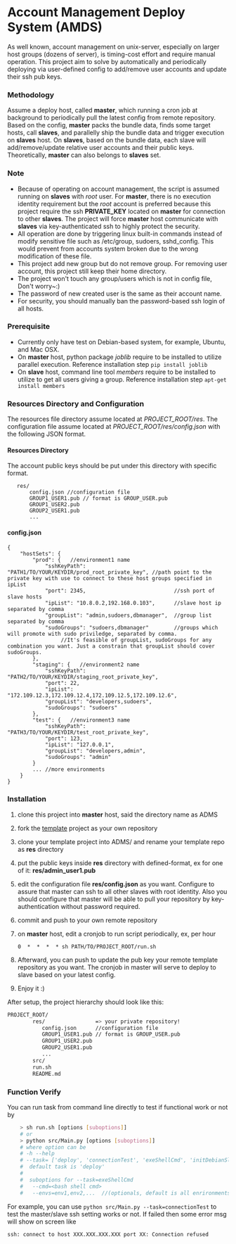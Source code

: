 Account Management Deploy System (AMDS)
=======
As well known, account management on unix-server, especially on larger host groups (dozens of server), is timing-cost effort and require manual operation. This project aim to solve by automatically and periodically deploying via user-defined config to add/remove user accounts and update their ssh pub keys. 

### Methodology
Assume a deploy host, called **master**, which running a cron job at background to periodically pull the latest config from remote repository. Based on the config,  **master** packs the bundle data, finds some target hosts, call **slaves**,  and parallelly ship the bundle data and trigger execution on **slaves** host. On **slaves**, based on the bundle data, each slave will add/remove/update relative user accounts and their public keys. Theoretically, **master** can  also belongs to **slaves** set.
 
### Note
* Because of operating on account management, the script is assumed running on **slaves** with *root* user. For **master**, there is no execution identity requirement but the _root_ account is preferred because this project require the ssh **PRIVATE_KEY** located on **master** for connection to other **slaves**. The project will force **master** host communicate  with **slaves** via key-authenticated ssh to highly protect the security.
*  All operation are done by triggering linux built-in commands instead of modify sensitive file such as /etc/group, sudoers, sshd_config. This would prevent from accounts system broken due to the wrong modification of these file.
* This project add new group but do not remove group. For removing user account, this project still keep their home directory.
* The project won't touch any group/users which is not in config file, Don't worry~:)
* The password of new created user is the same as their account name.
* For security, you should manually  ban the password-based ssh login of all hosts.
 
### Prerequisite
* Currently only have test on Debian-based system, for example, Ubuntu, and Mac OSX.
* On **master** host, python package *joblib* require to be installed to utilize parallel execution. Reference installation step `` pip install joblib `` 
* On **slave** host, command line tool *members* require to be installed to utilize to get all users giving a group. Reference installation step `` apt-get install members `` 

### Resources Directory and Configuration
The resources file directory assume located at *PROJECT_ROOT/res*. The configuration file assume located at *PROJECT_ROOT/res/config.json* with the following JSON format.

#### Resources Directory
The account public keys should be put under this directory with specific format.
```
   res/
       config.json //configuration file
       GROUP1_USER1.pub // format is GROUP_USER.pub
       GROUP1_USER2.pub
       GROUP2_USER1.pub
       ...
```

#### config.json

```
{
    "hostSets": {
        "prod": {   //environment1 name
            "sshKeyPath": "PATH1/TO/YOUR/KEYDIR/prod_root_private_key", //path point to the private key with use to connect to these host groups specified in ipList
            "port": 2345,                            //ssh port of slave hosts
            "ipList": "10.8.0.2,192.168.0.103",      //slave host ip separated by comma
            "groupList": "admin,sudoers,dbmanager",  //group list separated by comma
            "sudoGroups": "sudoers,dbmanager"        //groups which will promote with sudo priviledge, separated by comma.
                 //It's feasible of groupList, sudoGroups for any combination you want. Just a constrain that groupList should cover sudoGroups. 
        },
        "staging": {   //environment2 name
            "sshKeyPath": "PATH2/TO/YOUR/KEYDIR/staging_root_private_key",
            "port": 22,
            "ipList": "172.109.12.3,172.109.12.4,172.109.12.5,172.109.12.6",
            "groupList": "developers,sudoers",
            "sudoGroups": "sudoers"
        },
        "test": {   //environment3 name
            "sshKeyPath": "PATH3/TO/YOUR/KEYDIR/test_root_private_key",
            "port": 123,
            "ipList": "127.0.0.1",
            "groupList": "developers,admin",
            "sudoGroups": "admin"
        }
        ... //more environments
    }
}
```

### Installation
1. clone this project into **master** host, said the directory name as ADMS
2. fork the [template](https://bitbucket.org/hero78119/account-management-deploy-system-conf-template) project as your own repository 
2. clone your template project into ADMS/ and rename your template repo as **res** directory
2. put the public keys inside **res** directory with defined-format, ex for one of it: **res/admin_user1.pub**
3. edit the configuration file **res/config.json** as you want. Configure to assure that master can ssh to all other slaves with root identity. Also you should configure that master will be able to pull your repository by key-authentication without password required.
4. commit and push to your own remote repository
5. on **master** host, edit a cronjob to run script periodically, ex, per hour

    ```
    0  *  *  *  * sh PATH/TO/PROJECT_ROOT/run.sh 
    ```
    
6. Afterward, you can push to update the pub key your remote template repository as you want. The cronjob in master will serve to deploy to slave based on your latest config. 
7. Enjoy it :)

After setup, the project hierarchy should look like this:
```bash
PROJECT_ROOT/
        res/                => your private repository!
           config.json      //configuration file
           GROUP1_USER1.pub // format is GROUP_USER.pub
           GROUP1_USER2.pub
           GROUP2_USER1.pub
           ...
        src/
        run.sh
        README.md
``` 

### Function Verify
You can run task from command line directly to test if functional work or not by
```bash
    > sh run.sh [options [suboptions]]
    # or
    > python src/Main.py [options [suboptions]]
    # where option can be
    # -h --help
    # --task= ['deploy', 'connectionTest', 'exeShellCmd', 'initDebianSlave']
    #  default task is 'deploy'
    # 
    #  suboptions for --task=exeShellCmd
    #   --cmd=<bash shell cmd>
    #   --envs=env1,env2,...  //(optionals, default is all enrironments)

```
For example, you can use ``python src/Main.py --task=connectionTest`` to test the master/slave ssh setting works or not. If failed then some error msg will show on screen like
```
ssh: connect to host XXX.XXX.XXX.XXX port XX: Connection refused
```

